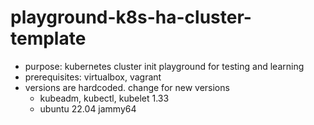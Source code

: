 # playground-k8s-ha-cluster-template
- purpose: kubernetes cluster init playground for testing and learning
- prerequisites: virtualbox, vagrant
- versions are hardcoded. change for new versions
  - kubeadm, kubectl, kubelet 1.33
  - ubuntu 22.04 jammy64

